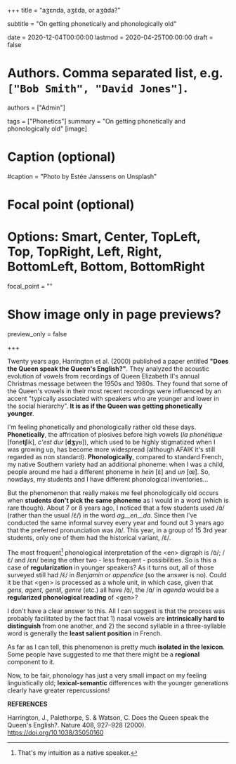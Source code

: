 +++
title = "aʒɛnda, aʒɛ̃da, or aʒɑ̃da?"

subtitle = "On getting phonetically and phonologically old"

date = 2020-12-04T00:00:00
lastmod = 2020-04-25T00:00:00
draft = false

# Authors. Comma separated list, e.g. `["Bob Smith", "David Jones"]`.
authors = ["Admin"]

tags = ["Phonetics"]
summary = "On getting phonetically and phonologically old"
[image]
  # Caption (optional)
  #caption = "Photo by Estée Janssens on Unsplash"

  # Focal point (optional)
  # Options: Smart, Center, TopLeft, Top, TopRight, Left, Right, BottomLeft, Bottom, BottomRight
  focal_point = ""

  # Show image only in page previews?
  preview_only = false

+++

Twenty years ago, Harrington et al. (2000) published a paper entitled **"Does the Queen speak the Queen's English?"**. They analyzed the acoustic evolution of vowels from recordings of Queen Elizabeth II's annual Christmas message between the 1950s and 1980s. They found that some of the Queen's vowels in their most recent recordings were influenced by an accent "typically associated with speakers who are younger and lower in the social hierarchy". **It is as if the Queen was getting phonetically younger**. 

I'm feeling phonetically and phonologically rather old these days. **Phonetically**, the affrication of plosives before high vowels (*la phonétique* [fone**tʃ**ik], *c'est dur* [**dʒ**yʁ]), which used to be highly stigmatized when I was growing up, has become more widespread (although AFAIK it's still regarded as non standard). **Phonologically**, compared to standard French, my native Southern variety had an additional phoneme: when I was a child, people around me had a different phoneme in *hein* [ɛ̃] and *un* [œ̃]. So, nowdays, my students and I have different phonological inventories... 

But the phenomenon that really makes me feel phonologically old occurs when **students don't pick the same phoneme** as I would in a word (which is rare though). About 7 or 8 years ago, I noticed that a few students used /ɑ̃/ (rather than the usual /ɛ̃/) in the word *ag__en__da*. Since then I've conducted the same informal survey every year and found out 3 years ago that the preferred pronunciation was /ɑ̃/. This year, in a group of 15 3rd year students, only one of them had the historical variant, /ɛ̃/. 

The most frequent[^1] phonological interpretation of the \<en\> digraph is /ɑ̃/; /ɛ̃/ and /ɛn/ being the other two - less frequent - possibilities. So is this a case of **regularization** in younger speakers? As it turns out, all of those surveyed still had /ɛ̃/ in *Benjamin* or *appendice* (so the answer is no). Could it be that \<gen\> is processed as a whole unit, in which case, given that *gens, agent, gentil, genre* (etc.) all have /ɑ̃/, the /ɑ̃/ in *agenda* would be a **regularized phonological reading** of \<gen\>? 

I don't have a clear answer to this. All I can suggest is that the process was probably facilitated by the fact that 1) nasal vowels are **intrinsically hard to distinguish** from one another, and 2) the second syllable in a three-syllable word is generally the **least salient position** in French.

As far as I can tell, this phenomenon is pretty much **isolated in the lexicon**. Some people have suggested to me that there might be a **regional** component to it. 

Now, to be fair, phonology has just a very small impact on my feeling linguistically old; **lexical-semantic** differences with the younger generations clearly have greater repercussions! 

**REFERENCES**

Harrington, J., Palethorpe, S. & Watson, C. Does the Queen speak the Queen's English?. Nature 408, 927–928 (2000). https://doi.org/10.1038/35050160

[^1]: That's my intuition as a native speaker. 












